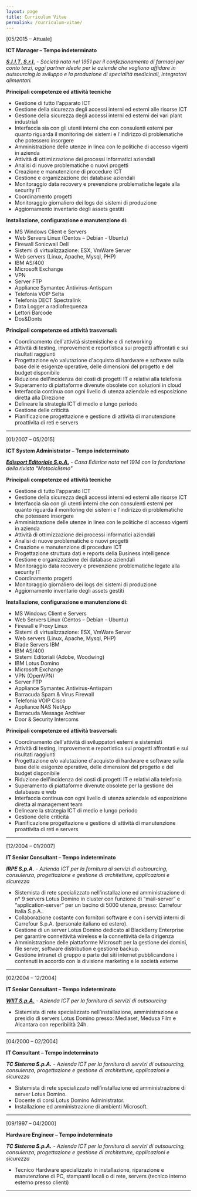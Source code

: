 ```yaml
---
layout: page
title: Curriculum Vitae
permalink: /curriculum-vitae/
---
```

[05/2015 – Attuale]

**ICT Manager – Tempo indeterminato**   

*<b><a href="http://www.siitgroup.com/" target="_blank">S.I.I.T. S.r.l.</a></b> - Società nata nel 1951 per il confezionamento di farmaci per conto terzi, oggi partner ideale per le aziende che vogliono affidare in outsourcing lo sviluppo e la produzione di specialità medicinali, integratori alimentari.*   

**Principali competenze ed attività tecniche**

* Gestione di tutto l'apparato ICT
* Gestione della sicurezza degli accessi interni ed esterni alle risorse ICT
* Gestione della sicurezza degli accessi interni ed esterni dei vari plant industriali
* Interfaccia sia con gli utenti interni che con consulenti esterni per quanto riguarda il monitoring dei sistemi e l'indirizzo di problematiche che potessero insorgere
* Amministrazione delle utenze in linea con le politiche di accesso vigenti in azienda
* Attività di ottimizzazione dei processi informatici aziendali
* Analisi di nuove problematiche o nuovi progetti
* Creazione e manutenzione di procedure ICT
* Gestione e organizzazione dei database aziendali
* Monitoraggio data recovery e prevenzione problematiche legate alla security IT
* Coordinamento progetti
* Monitoraggio giornaliero dei logs dei sistemi di produzione
* Aggiornamento inventario degli assets gestiti

**Installazione, configurazione e manutenzione di:**

* MS Windows Client e Servers
* Web Servers Linux (Centos – Debian - Ubuntu)
* Firewall Sonicwall Dell
* Sistemi di virtualizzazione: ESX, VmWare Server
* Web servers (Linux, Apache, Mysql, PHP)
* IBM AS/400
* Microsoft Exchange
* VPN
* Server FTP
* Appliance Symantec Antivirus-Antispam
* Telefonia VOIP Selta
* Telefonia DECT Spectralink
* Data Logger a radiofrequenza
* Lettori Barcode
* Dos&Donts

**Principali competenze ed attività trasversali:**

* Coordinamento dell'attività sistemistiche e di networking
* Attività di testing, improvement e reportistica sui progetti affrontati e sui risultati raggiunti
* Progettazione e/o valutazione d'acquisto di hardware e software sulla base delle esigenze operative, delle dimensioni del progetto e del budget disponibile
* Riduzione dell'incidenza dei costi di progetti IT e relativi alla telefonia
* Superamento di piattaforme divenute obsolete con soluzioni in cloud
* Interfaccia continua con ogni livello di utenza aziendale ed esposizione diretta alla Direzione
* Delineare la strategia ICT di medio e lungo periodo
* Gestione delle criticità
* Pianificazione progettazione e gestione di attività di manutenzione proattivita di reti e servers

___

[01/2007 – 05/2015]

**ICT System Administrator – Tempo indeterminato**   

*<b><a href="http://www.edisport.it/" target="_blank">Edisport Editoriale S.p.A.</a></b> - Casa Editrice nata nel 1914 con la fondazione della rivista "Motociclismo"*   

**Principali competenze ed attività tecniche**

* Gestione di tutto l'apparato ICT
* Gestione della sicurezza degli accessi interni ed esterni alle risorse ICT
* Interfaccia sia con gli utenti interni che con consulenti esterni per quanto riguarda il monitoring dei sistemi e l'indirizzo di problematiche che potessero insorgere
* Amministrazione delle utenze in linea con le politiche di accesso vigenti in azienda
* Attività di ottimizzazione dei processi informatici aziendali
* Analisi di nuove problematiche o nuovi progetti
* Creazione e manutenzione di procedure ICT
* Progettazione struttura dati e reports della Business intelligence
* Gestione e organizzazione dei database aziendali
* Monitoraggio data recovery e prevenzione problematiche legate alla security IT
* Coordinamento progetti
* Monitoraggio giornaliero dei logs dei sistemi di produzione
* Aggiornamento inventario degli assets gestiti

**Installazione, configurazione e manutenzione di:**

* MS Windows Client e Servers
* Web Servers Linux (Centos – Debian - Ubuntu)
* Firewall e Proxy Linux
* Sistemi di virtualizzazione: ESX, VmWare Server
* Web servers (Linux, Apache, Mysql, PHP)
* Blade Servers IBM
* IBM AS/400
* Sistemi Editoriali (Adobe, Woodwing)
* IBM Lotus Domino
* Microsoft Exchange
* VPN (OpenVPN)
* Server FTP
* Appliance Symantec Antivirus-Antispam
* Barracuda Spam & Virus Firewall
* Telefonia VOIP Cisco
* Appliance NAS NetApp
* Barracuda Message Archiver
* Door & Security Intercoms

**Principali competenze ed attività trasversali:**

* Coordinamento dell'attività di sviluppatori esterni e sistemisti
* Attività di testing, improvement e reportistica sui progetti affrontati e sui risultati raggiunti
* Progettazione e/o valutazione d'acquisto di hardware e software sulla base delle esigenze operative, delle dimensioni del progetto e del budget disponibile
* Riduzione dell'incidenza dei costi di progetti IT e relativi alla telefonia
* Superamento di piattaforme divenute obsolete per la gestione dei databases e web
* Interfaccia continua con ogni livello di utenza aziendale ed esposizione diretta al management team
* Delineare la strategia ICT di medio e lungo periodo
* Gestione delle criticità
* Pianificazione progettazione e gestione di attività di manutenzione proattivita di reti e servers

___

[12/2004 – 01/2007]

**IT Senior Consultant – Tempo indeterminato**   

*<b>IRPE S.p.A.</b> - Azienda ICT per la fornitura di servizi di outsourcing, consulenza, progettazione e gestione di architetture, applicazioni e sicurezza*   

* Sistemista di rete specializzato nell’installazione ed amministrazione di n° 9 servers Lotus Domino in cluster con funzione di “mail-server” e “application-server” per un bacino di 5000 utenze, presso: Carrefour Italia S.p.A..
* Collaborazione costante con fornitori software e con i servizi interni di Carrefour S.p.A. (personale italiano ed estero).
* Gestione di un server Lotus Domino dedicato al BlackBerry Enterprise per garantire connettività wireless e la connettività della dirigenza
* Amministrazione delle piattaforme Microsoft per la gestione dei domini, file server, software distribution e gestione backup.
* Gestione intranet di gruppo e parte dei siti internet pubblicandone i contenuti in accordo con la divisione marketing e le società esterne

___

[02/2004 – 12/2004]

**IT Senior Consultant – Tempo indeterminato**   

*<b><a href="http://www.wiit.it/" target="_blank">WIIT S.p.A.</a></b> - Azienda ICT per la fornitura di servizi di outsourcing*   

* Sistemista di rete specializzato nell’installazione, amministrazione e presidio di servers Lotus Domino presso: Mediaset, Medusa Film e Alcantara con reperibilità 24h.

___

[04/2000 – 02/2004]

**IT Consultant – Tempo indeterminato**   

*<b>TC Sistema S.p.A.</b> - Azienda ICT per la fornitura di servizi di outsourcing, consulenza, progettazione e gestione di architetture, applicazioni e sicurezza*   

* Sistemista di rete specializzato nell’installazione ed amministrazione di server Lotus Domino.
* Docente di corsi Lotus Domino Administrator.
* Installazione ed amministrazione di ambienti Microsoft.

___

[09/1997 – 04/2000]

**Hardware Engineer – Tempo indeterminato**   

*<b>TC Sistema S.p.A.</b> - Azienda ICT per la fornitura di servizi di outsourcing, consulenza, progettazione e gestione di architetture, applicazioni e sicurezza*   

* Tecnico Hardware specializzato in installazione, riparazione e manutenzione di PC, stampanti locali o di rete, servers (tecnico interno esterno presso clienti)

___
